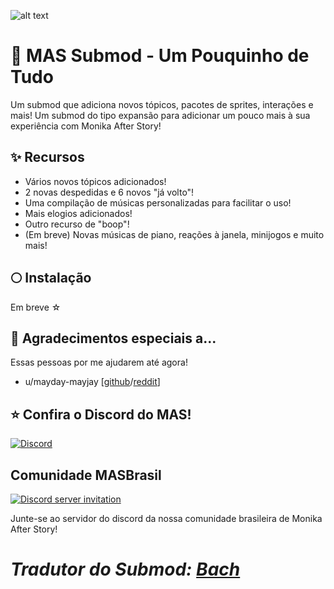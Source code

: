 ![alt text](https://media.discordapp.net/attachments/847519376923689030/1207079402652041246/Little_Bit_of_Everything_1_-removebg-preview1.png?ex=65de574c&is=65cbe24c&hm=214b48fa38de3acb005293d73665b4e774ebaecea42474c869cb7c3be3614c18&=&format=webp&quality=lossless)

# 💫 MAS Submod - Um Pouquinho de Tudo
Um submod que adiciona novos tópicos, pacotes de sprites, interações e mais! Um submod do tipo expansão para adicionar um pouco mais à sua experiência com Monika After Story!

## ✨ Recursos
- Vários novos tópicos adicionados!
- 2 novas despedidas e 6 novos "já volto"!
- Uma compilação de músicas personalizadas para facilitar o uso!
- Mais elogios adicionados!
- Outro recurso de "boop"!
- (Em breve) Novas músicas de piano, reações à janela, minijogos e muito mais!

## 🌕 Instalação
Em breve ☆

## 🌟 Agradecimentos especiais a...
Essas pessoas por me ajudarem até agora!
- u/mayday-mayjay [[github](https://github.com/mayday-mayjay)/[reddit](https://www.reddit.com/user/mayday-mayjay/comments/w03fdq/mjs_info_area/)]

## ⭐ Confira o Discord do MAS!
[![Discord](https://discordapp.com/api/guilds/372766620977725441/widget.png?style=banner1)](https://discord.gg/monika-after-story)

## Comunidade MASBrasil
[![Discord server invitation](https://discordapp.com/api/guilds/1332992827701067786/widget.png?style=banner3)](https://discord.gg/vq5GZBW42R)

Junte-se ao servidor do discord da nossa comunidade brasileira de Monika After Story!

# *Tradutor do Submod: [Bach](https://discord.com/users/1212047691358408798)*
